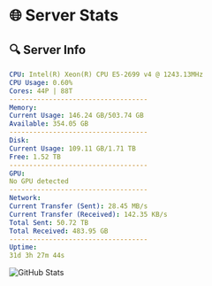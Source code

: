 # 🌐 Server Stats
## 🔍 Server Info
```yaml
CPU: Intel(R) Xeon(R) CPU E5-2699 v4 @ 1243.13MHz
CPU Usage: 0.60%
Cores: 44P | 88T
-----------------------------------
Memory:
Current Usage: 146.24 GB/503.74 GB
Available: 354.05 GB
-----------------------------------
Disk:
Current Usage: 109.11 GB/1.71 TB
Free: 1.52 TB
-----------------------------------
GPU:
No GPU detected
-----------------------------------
Network:
Current Transfer (Sent): 28.45 MB/s
Current Transfer (Received): 142.35 KB/s
Total Sent: 50.72 TB
Total Received: 483.95 GB
-----------------------------------
Uptime:
31d 3h 27m 44s
```
![GitHub Stats](https://img.shields.io/badge/Updated-2025-04-08_00:50:33-blue)